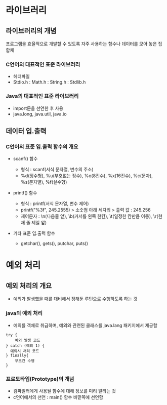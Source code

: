 # 라이브러리
## 라이브러리의 개념
프로그램을 효율적으로 개발할 수 있도록 자주 사용하는 함수나 데이터를 모아 놓은 집합체

### C언어의 대표적인 표준 라이브러리
- 헤더파일
- Stdio.h : Math.h : String.h : Stdlib.h

### Java의 대표적인 표준 라이브러리
- import문을 선언한 후 사용
- java.long, java.util, java.io


## 데이터 입.출력
### C언어의 표준 입.출력 함수의 개요

- scanf() 함수
    - 형식 : scanf(서식 문자열, 변수의 주소)
    - %d(정수형), %u(부호없는 정수), %o(8진수), %x(16진수), %c(문자), %s(문자열), %f(실수형)
    
- printf() 함수
    - 형식 : printf(서식 문자열, 변수 제어)
    - printf("%3f", 245.2555) > 소숫점 아래 세자리 > 출력 값 : 245.256
    - 제어문자 : \n(다음줄 앞), \b(커서를 왼쪽 한칸), \t(일정한 칸만큼 이동), \r(현재 줄 제일 앞)
    
- 기타 표준 입.출력 함수
    - getchar(), gets(), putchar, puts()
    

# 예외 처리
## 예외 처리의 개요
- 예외가 발생했을 때를 대비해서 정해둔 루틴으로 수행하도록 하는 것

### java의 예외 처리
- 예외를 객체로 취급하며, 예외와 관련된 클래스를 java.lang 패키지에서 제공함
```
try {
    예외 발생 코드  
} catch (예외 1) {
  예외시 처리 코드
} finally{
    무조건 수행
}
```
### 프로토타입(Prototype)의 개념
- 컴파일러에게 사용될 함수에 대해 정보를 미리 알리는 것
- c언어에서의 선언 : main() 함수 바깥쪽에 선언함